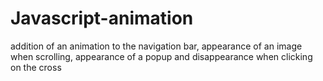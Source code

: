 # Javascript-animation

addition of an animation to the navigation bar, appearance of an image when scrolling, appearance of a popup and disappearance when clicking on the cross